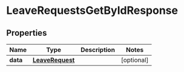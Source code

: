 

# LeaveRequestsGetByIdResponse


## Properties

| Name | Type | Description | Notes |
|------------ | ------------- | ------------- | -------------|
|**data** | [**LeaveRequest**](LeaveRequest.md) |  |  [optional] |



